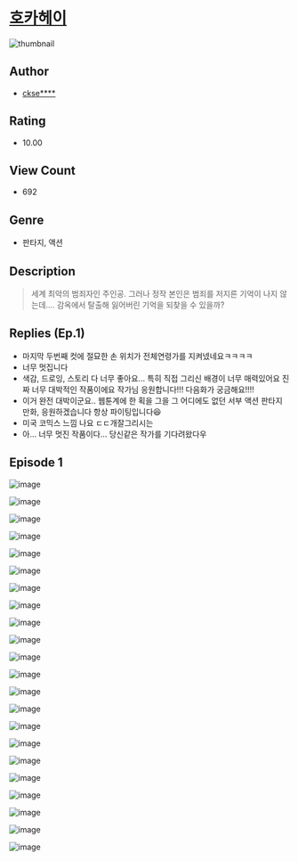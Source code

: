 # [호카헤이](https://comic.naver.com/challenge/list?titleId=810392)
![thumbnail](https://image-comic.pstatic.net/user_contents_data/challenge_comic/2023/05/23/upload_3774920493396026165_480x623.jpeg)

## Author
- [ckse****](https://comic.naver.com/artistTitle?id=366889)

## Rating
- 10.00

## View Count
- 692

## Genre
- 판타지, 액션

## Description
> 세계 최악의 범죄자인 주인공. 그러나 정작 본인은 범죄를 저지른 기억이 나지 않는데…. 감옥에서 탈출해 잃어버린 기억을 되찾을 수 있을까?

## Replies (Ep.1)
- 마지막 두번째 컷에 절묘한 손 위치가 전체연령가를 지켜넸네요ㅋㅋㅋㅋ
- 너무 멋집니다
- 색감, 드로잉, 스토리 다 너무 좋아요... 특히 직접 그리신 배경이 너무 매력있어요 진짜 너무 대박적인 작품이에요 작가님 응원합니다!!! 다음화가 궁금해요!!!!
- 이거 완전 대박이군요.. 웹툰계에 한 획을 그을 그 어디에도 없던 서부 액션 판타지 만화, 응원하겠습니다 항상 파이팅입니다😆
- 미국 코믹스 느낌 나요 ㄷㄷ개잘그리시는
- 아... 너무 멋진 작품이다... 당신같은 작가를 기다려왔다우

## Episode 1
![image](https://image-comic.pstatic.net/user_contents_data/challenge_comic/2023/05/23/366889/upload_7221016644580369761.jpeg)

![image](https://image-comic.pstatic.net/user_contents_data/challenge_comic/2023/05/23/366889/upload_4121691071945586532.jpeg)

![image](https://image-comic.pstatic.net/user_contents_data/challenge_comic/2023/05/23/366889/upload_3703760131615502692.jpeg)

![image](https://image-comic.pstatic.net/user_contents_data/challenge_comic/2023/05/23/366889/upload_7221585110140990004.jpeg)

![image](https://image-comic.pstatic.net/user_contents_data/challenge_comic/2023/05/23/366889/upload_3905805489902281011.jpeg)

![image](https://image-comic.pstatic.net/user_contents_data/challenge_comic/2023/05/23/366889/upload_3977579186568378166.jpeg)

![image](https://image-comic.pstatic.net/user_contents_data/challenge_comic/2023/05/23/366889/upload_7149241419711264049.jpeg)

![image](https://image-comic.pstatic.net/user_contents_data/challenge_comic/2023/05/23/366889/upload_3905522696370532965.jpeg)

![image](https://image-comic.pstatic.net/user_contents_data/challenge_comic/2023/05/23/366889/upload_3618985589684449333.jpeg)

![image](https://image-comic.pstatic.net/user_contents_data/challenge_comic/2023/05/23/366889/upload_3906703572647306850.jpeg)

![image](https://image-comic.pstatic.net/user_contents_data/challenge_comic/2023/05/23/366889/upload_3474358226654880048.jpeg)

![image](https://image-comic.pstatic.net/user_contents_data/challenge_comic/2023/05/23/366889/upload_3761178831381422435.jpeg)

![image](https://image-comic.pstatic.net/user_contents_data/challenge_comic/2023/05/23/366889/upload_3761971571446593378.jpeg)

![image](https://image-comic.pstatic.net/user_contents_data/challenge_comic/2023/05/23/366889/upload_3761691173802239542.jpeg)

![image](https://image-comic.pstatic.net/user_contents_data/challenge_comic/2023/05/23/366889/upload_7378356553226072629.jpeg)

![image](https://image-comic.pstatic.net/user_contents_data/challenge_comic/2023/05/23/366889/upload_7306305581258925622.jpeg)

![image](https://image-comic.pstatic.net/user_contents_data/challenge_comic/2023/05/23/366889/upload_7219945720335327844.jpeg)

![image](https://image-comic.pstatic.net/user_contents_data/challenge_comic/2023/05/23/366889/upload_7292227426508355637.jpeg)

![image](https://image-comic.pstatic.net/user_contents_data/challenge_comic/2023/05/23/366889/upload_7378695214903341107.jpeg)

![image](https://image-comic.pstatic.net/user_contents_data/challenge_comic/2023/05/23/366889/upload_4121415128738588209.jpeg)

![image](https://image-comic.pstatic.net/user_contents_data/challenge_comic/2023/05/23/366889/upload_7148959948307838261.jpeg)

![image](https://image-comic.pstatic.net/user_contents_data/challenge_comic/2023/05/23/366889/upload_7233399344548886072.jpeg)
